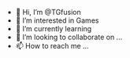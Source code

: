 - 👋 Hi, I’m @TGfusion
- 👀 I’m interested in Games
- 🌱 I’m currently learning 
- 💞️ I’m looking to collaborate on ...
- 📫 How to reach me ...

<!---
TGfusion/TGfusion is a ✨ special ✨ repository because its `README.md` (this file) appears on your GitHub profile.
You can click the Preview link to take a look at your changes.
--->

